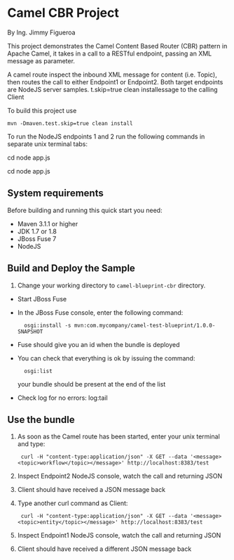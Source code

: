 Camel CBR Project
======================
By Ing. Jimmy Figueroa

This project demonstrates the Camel Content Based Router (CBR) pattern in Apache Camel, 
it takes in a call to a RESTful endpoint, passing an XML message as parameter.

A camel route inspect the inbound XML message for content (i.e. Topic), then routes
the call to either Endpoint1 or Endpoint2. Both target endpoints are NodeJS server samples.
t.skip=true clean installessage to the calling Client

To build this project use

    mvn -Dmaven.test.skip=true clean install

To run the NodeJS endpoints 1 and 2 run the following commands in separate unix terminal tabs:

   cd <root-endpoint1>
   node app.js

   cd <root-endpoint2>
   node app.js


System requirements
-------------------

Before building and running this quick start you need:

* Maven 3.1.1 or higher
* JDK 1.7 or 1.8
* JBoss Fuse 7
* NodeJS

Build and Deploy the Sample
---------------------------

1. Change your working directory to `camel-blueprint-cbr` directory.
* Start JBoss Fuse 
* In the JBoss Fuse console, enter the following command:

        osgi:install -s mvn:com.mycompany/camel-test-blueprint/1.0.0-SNAPSHOT

* Fuse should give you an id when the bundle is deployed

* You can check that everything is ok by issuing  the command:

        osgi:list
   your bundle should be present at the end of the list

* Check log for no errors:
        log:tail

Use the bundle
---------------------

1. As soon as the Camel route has been started, enter your unix terminal and type:

        curl -H "content-type:application/json" -X GET --data '<message><topic>workflow</topic></message>' http://localhost:8383/test

2. Inspect Endpoint2 NodeJS console, watch the call and returning JSON

3. Client should have received a JSON message back

4. Type another curl command as Client:

        curl -H "content-type:application/json" -X GET --data '<message><topic>entity</topic></message>' http://localhost:8383/test

5. Inspect Endpoint1 NodeJS console, watch the call and returning JSON

6. Client should have received a different JSON message back

